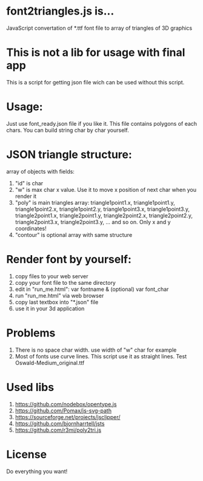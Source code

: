 # font2triangles.js is...
JavaScript convertation of *.ttf font file to array of triangles of 3D graphics

# This is not a lib for usage with final app
This is a script for getting json file wich can be used without this script.

# Usage:
Just use font_ready.json file if you like it.
This file contains polygons of each chars. You can build string char by char yourself.

# JSON triangle structure:
array of objects with fields:
1) "id" is char
2) "w" is max char x value. Use it to move x position of next char when you render it
3) "poly" is main triangles array: 
  triangle1point1.x, triangle1point1.y, triangle1point2.x, triangle1point2.y, triangle1point3.x, triangle1point3.y,
  triangle2point1.x, triangle2point1.y, triangle2point2.x, triangle2point2.y, triangle2point3.x, triangle2point3.y,
  ... and so on. Only x and y coordinates!
4) "contour" is optional array with same structure

# Render font by yourself:
1) copy files to your web server
2) copy your font file to the same directory
3) edit in "run_me.html": var fontname & (optional) var font_char 
4) run "run_me.html" via web browser
5) copy last textbox into "*.json" file
6) use it in your 3d application

# Problems
1) There is no space char width. use width of "w" char for example
2) Most of fonts use curve lines. This script use it as straight lines. Test Oswald-Medium_original.ttf

# Used libs
1) https://github.com/nodebox/opentype.js
2) https://github.com/Pomax/js-svg-path
3) https://sourceforge.net/projects/jsclipper/
4) https://github.com/bjornharrtell/jsts
5) https://github.com/r3mi/poly2tri.js

# License
Do everything you want!

